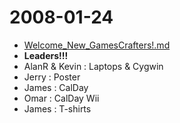 2008-01-24
==========

-   [Welcome\_New\_GamesCrafters!.md](Welcome_New_GamesCrafters!.md "wikilink")
-   **Leaders!!!**
-   AlanR & Kevin : Laptops & Cygwin
-   Jerry : Poster
-   James : CalDay
-   Omar : CalDay Wii
-   James : T-shirts

